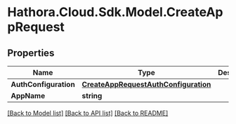 # Hathora.Cloud.Sdk.Model.CreateAppRequest

## Properties

Name | Type | Description | Notes
------------ | ------------- | ------------- | -------------
**AuthConfiguration** | [**CreateAppRequestAuthConfiguration**](CreateAppRequestAuthConfiguration.md) |  | 
**AppName** | **string** |  | 

[[Back to Model list]](../README.md#documentation-for-models) [[Back to API list]](../README.md#documentation-for-api-endpoints) [[Back to README]](../README.md)

